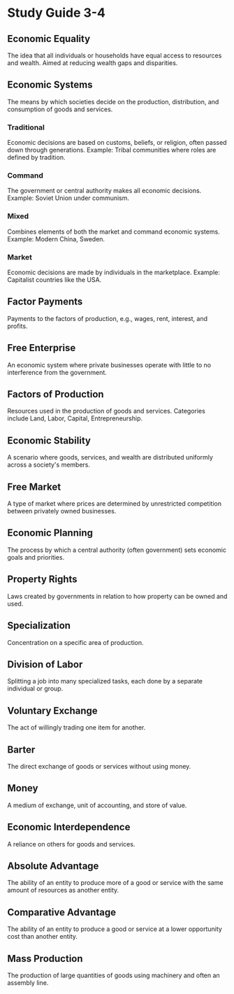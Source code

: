 # Study Guide 3-4

## Economic Equality
The idea that all individuals or households have equal access to resources and wealth. Aimed at reducing wealth gaps and disparities.

## Economic Systems
The means by which societies decide on the production, distribution, and consumption of goods and services.

### Traditional
Economic decisions are based on customs, beliefs, or religion, often passed down through generations. Example: Tribal communities where roles are defined by tradition.

### Command
The government or central authority makes all economic decisions. Example: Soviet Union under communism.

### Mixed
Combines elements of both the market and command economic systems. Example: Modern China, Sweden.

### Market
Economic decisions are made by individuals in the marketplace. Example: Capitalist countries like the USA.

## Factor Payments
Payments to the factors of production, e.g., wages, rent, interest, and profits.

## Free Enterprise
An economic system where private businesses operate with little to no interference from the government.

## Factors of Production
Resources used in the production of goods and services. Categories include Land, Labor, Capital, Entrepreneurship.

## Economic Stability
A scenario where goods, services, and wealth are distributed uniformly across a society's members.

## Free Market
A type of market where prices are determined by unrestricted competition between privately owned businesses.

## Economic Planning
The process by which a central authority (often government) sets economic goals and priorities.

## Property Rights
Laws created by governments in relation to how property can be owned and used.

## Specialization
Concentration on a specific area of production.

## Division of Labor
Splitting a job into many specialized tasks, each done by a separate individual or group.

## Voluntary Exchange
The act of willingly trading one item for another.

## Barter
The direct exchange of goods or services without using money.

## Money
A medium of exchange, unit of accounting, and store of value.

## Economic Interdependence
A reliance on others for goods and services.

## Absolute Advantage
The ability of an entity to produce more of a good or service with the same amount of resources as another entity.

## Comparative Advantage
The ability of an entity to produce a good or service at a lower opportunity cost than another entity.

## Mass Production
The production of large quantities of goods using machinery and often an assembly line.